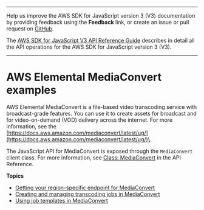 --------

Help us improve the AWS SDK for JavaScript version 3 \(V3\) documentation by providing feedback using the **Feedback** link, or create an issue or pull request on [GitHub](https://github.com/awsdocs/aws-sdk-for-javascript-v3)\.

 The [AWS SDK for JavaScript V3 API Reference Guide](https://docs.aws.amazon.com/AWSJavaScriptSDK/v3/latest/index.html) describes in detail all the API operations for the AWS SDK for JavaScript version 3 \(V3\)\.

--------

# AWS Elemental MediaConvert examples<a name="emc-examples"></a>

AWS Elemental MediaConvert is a file\-based video transcoding service with broadcast\-grade features\. You can use it to create assets for broadcast and for video\-on\-demand \(VOD\) delivery across the internet\. For more information, see the [https://docs.aws.amazon.com/mediaconvert/latest/ug/](https://docs.aws.amazon.com/mediaconvert/latest/ug/)\.

The JavaScript API for MediaConvert is exposed through the `MediaConvert` client class\. For more information, see [Class: MediaConvert](https://docs.aws.amazon.com/AWSJavaScriptSDK/v3/latest/clients/client-ec2/classes/ec2.html) in the API Reference\.

**Topics**
+ [Getting your region\-specific endpoint for MediaConvert](emc-examples-getendpoint.md)
+ [Creating and managing transcoding jobs in MediaConvert](emc-examples-jobs.md)
+ [Using job templates in MediaConvert](emc-examples-templates.md)